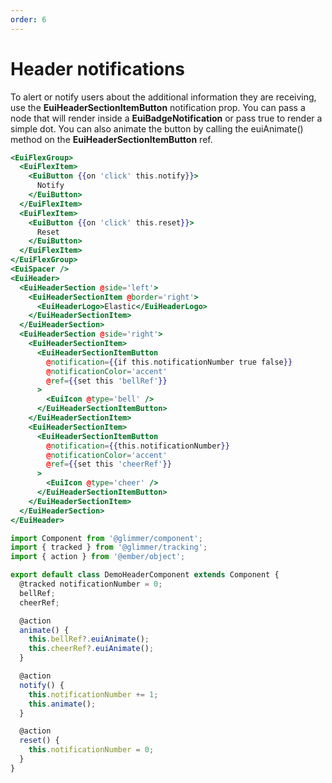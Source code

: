 ```yaml
---
order: 6
---
```


# Header notifications

<EuiText>
  To alert or notify users about the additional information they are receiving,
  use the <strong>EuiHeaderSectionItemButton</strong> <EuiCode>notification</EuiCode> prop. You can pass a node that
  will render inside a <strong>EuiBadgeNotification</strong> or pass <EuiCode>true</EuiCode> to render a simple dot.
  You can also animate the button by calling the <EuiCode>euiAnimate()</EuiCode> method on the
  <strong>EuiHeaderSectionItemButton</strong> <EuiCode>ref</EuiCode>.
</EuiText>

```hbs template
<EuiFlexGroup>
  <EuiFlexItem>
    <EuiButton {{on 'click' this.notify}}>
      Notify
    </EuiButton>
  </EuiFlexItem>
  <EuiFlexItem>
    <EuiButton {{on 'click' this.reset}}>
      Reset
    </EuiButton>
  </EuiFlexItem>
</EuiFlexGroup>
<EuiSpacer />
<EuiHeader>
  <EuiHeaderSection @side='left'>
    <EuiHeaderSectionItem @border='right'>
      <EuiHeaderLogo>Elastic</EuiHeaderLogo>
    </EuiHeaderSectionItem>
  </EuiHeaderSection>
  <EuiHeaderSection @side='right'>
    <EuiHeaderSectionItem>
      <EuiHeaderSectionItemButton
        @notification={{if this.notificationNumber true false}}
        @notificationColor='accent'
        @ref={{set this 'bellRef'}}
      >
        <EuiIcon @type='bell' />
      </EuiHeaderSectionItemButton>
    </EuiHeaderSectionItem>
    <EuiHeaderSectionItem>
      <EuiHeaderSectionItemButton
        @notification={{this.notificationNumber}}
        @notificationColor='accent'
        @ref={{set this 'cheerRef'}}
      >
        <EuiIcon @type='cheer' />
      </EuiHeaderSectionItemButton>
    </EuiHeaderSectionItem>
  </EuiHeaderSection>
</EuiHeader>
```

```js component
import Component from '@glimmer/component';
import { tracked } from '@glimmer/tracking';
import { action } from '@ember/object';

export default class DemoHeaderComponent extends Component {
  @tracked notificationNumber = 0;
  bellRef;
  cheerRef;

  @action
  animate() {
    this.bellRef?.euiAnimate();
    this.cheerRef?.euiAnimate();
  }

  @action
  notify() {
    this.notificationNumber += 1;
    this.animate();
  }

  @action
  reset() {
    this.notificationNumber = 0;
  }
}
```

